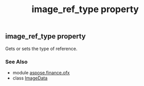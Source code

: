 ﻿---
title: image_ref_type property
second_title: Aspose.Finance for Python via .NET API References
description: 
type: docs
weight: 70
url: /python-net/aspose.finance.ofx/imagedata/image_ref_type/
is_root: false
---

## image_ref_type property


Gets or sets the type of reference.

### See Also
* module [aspose.finance.ofx](../../)
* class [ImageData](/finance/python-net/aspose.finance.ofx/imagedata)
